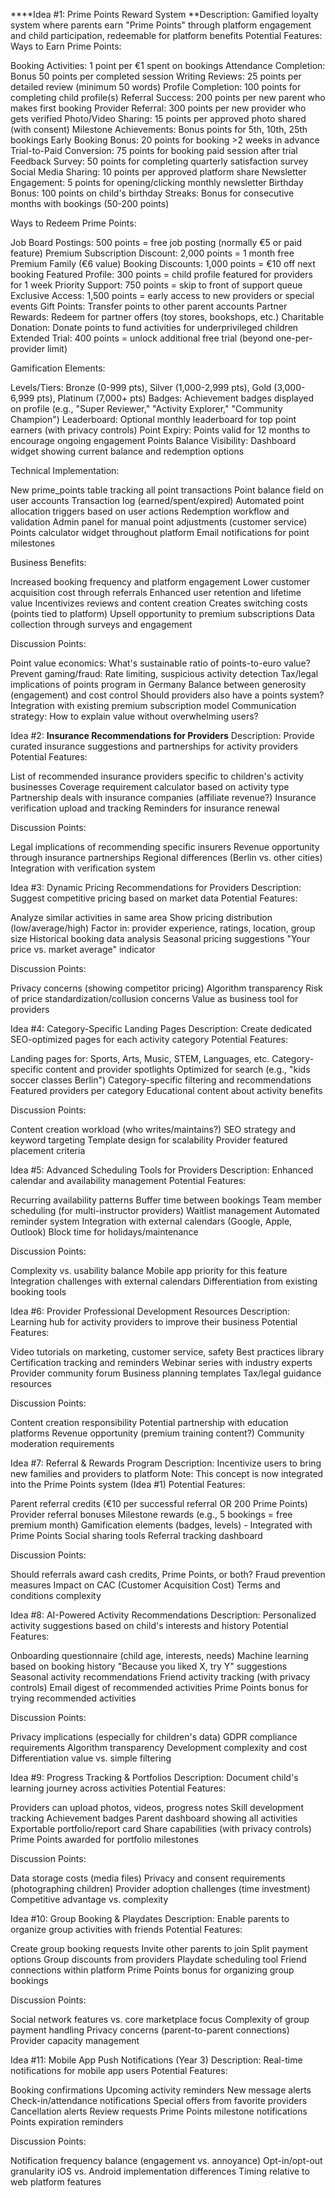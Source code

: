 ****Idea #1: Prime Points Reward System 
**Description: Gamified loyalty system where parents earn "Prime Points" through platform engagement and child participation, redeemable for platform benefits
Potential Features:
Ways to Earn Prime Points:

Booking Activities: 1 point per €1 spent on bookings
Attendance Completion: Bonus 50 points per completed session
Writing Reviews: 25 points per detailed review (minimum 50 words)
Profile Completion: 100 points for completing child profile(s)
Referral Success: 200 points per new parent who makes first booking
Provider Referral: 300 points per new provider who gets verified
Photo/Video Sharing: 15 points per approved photo shared (with consent)
Milestone Achievements: Bonus points for 5th, 10th, 25th bookings
Early Booking Bonus: 20 points for booking >2 weeks in advance
Trial-to-Paid Conversion: 75 points for booking paid session after trial
Feedback Survey: 50 points for completing quarterly satisfaction survey
Social Media Sharing: 10 points per approved platform share
Newsletter Engagement: 5 points for opening/clicking monthly newsletter
Birthday Bonus: 100 points on child's birthday
Streaks: Bonus for consecutive months with bookings (50-200 points)

Ways to Redeem Prime Points:

Job Board Postings: 500 points = free job posting (normally €5 or paid feature)
Premium Subscription Discount: 2,000 points = 1 month free Premium Family (€6 value)
Booking Discounts: 1,000 points = €10 off next booking
Featured Profile: 300 points = child profile featured for providers for 1 week
Priority Support: 750 points = skip to front of support queue
Exclusive Access: 1,500 points = early access to new providers or special events
Gift Points: Transfer points to other parent accounts
Partner Rewards: Redeem for partner offers (toy stores, bookshops, etc.)
Charitable Donation: Donate points to fund activities for underprivileged children
Extended Trial: 400 points = unlock additional free trial (beyond one-per-provider limit)

Gamification Elements:

Levels/Tiers: Bronze (0-999 pts), Silver (1,000-2,999 pts), Gold (3,000-6,999 pts), Platinum (7,000+ pts)
Badges: Achievement badges displayed on profile (e.g., "Super Reviewer," "Activity Explorer," "Community Champion")
Leaderboard: Optional monthly leaderboard for top point earners (with privacy controls)
Point Expiry: Points valid for 12 months to encourage ongoing engagement
Points Balance Visibility: Dashboard widget showing current balance and redemption options

Technical Implementation:

New prime_points table tracking all point transactions
Point balance field on user accounts
Transaction log (earned/spent/expired)
Automated point allocation triggers based on user actions
Redemption workflow and validation
Admin panel for manual point adjustments (customer service)
Points calculator widget throughout platform
Email notifications for point milestones

Business Benefits:

Increased booking frequency and platform engagement
Lower customer acquisition cost through referrals
Enhanced user retention and lifetime value
Incentivizes reviews and content creation
Creates switching costs (points tied to platform)
Upsell opportunity to premium subscriptions
Data collection through surveys and engagement

Discussion Points:

Point value economics: What's sustainable ratio of points-to-euro value?
Prevent gaming/fraud: Rate limiting, suspicious activity detection
Tax/legal implications of points program in Germany
Balance between generosity (engagement) and cost control
Should providers also have a points system?
Integration with existing premium subscription model
Communication strategy: How to explain value without overwhelming users?


Idea #2: **Insurance Recommendations for Providers**
Description: Provide curated insurance suggestions and partnerships for activity providers
Potential Features:

List of recommended insurance providers specific to children's activity businesses
Coverage requirement calculator based on activity type
Partnership deals with insurance companies (affiliate revenue?)
Insurance verification upload and tracking
Reminders for insurance renewal

Discussion Points:

Legal implications of recommending specific insurers
Revenue opportunity through insurance partnerships
Regional differences (Berlin vs. other cities)
Integration with verification system


Idea #3: Dynamic Pricing Recommendations for Providers
Description: Suggest competitive pricing based on market data
Potential Features:

Analyze similar activities in same area
Show pricing distribution (low/average/high)
Factor in: provider experience, ratings, location, group size
Historical booking data analysis
Seasonal pricing suggestions
"Your price vs. market average" indicator

Discussion Points:

Privacy concerns (showing competitor pricing)
Algorithm transparency
Risk of price standardization/collusion concerns
Value as business tool for providers


Idea #4: Category-Specific Landing Pages
Description: Create dedicated SEO-optimized pages for each activity category
Potential Features:

Landing pages for: Sports, Arts, Music, STEM, Languages, etc.
Category-specific content and provider spotlights
Optimized for search (e.g., "kids soccer classes Berlin")
Category-specific filtering and recommendations
Featured providers per category
Educational content about activity benefits

Discussion Points:

Content creation workload (who writes/maintains?)
SEO strategy and keyword targeting
Template design for scalability
Provider featured placement criteria


Idea #5: Advanced Scheduling Tools for Providers
Description: Enhanced calendar and availability management
Potential Features:

Recurring availability patterns
Buffer time between bookings
Team member scheduling (for multi-instructor providers)
Waitlist management
Automated reminder system
Integration with external calendars (Google, Apple, Outlook)
Block time for holidays/maintenance

Discussion Points:

Complexity vs. usability balance
Mobile app priority for this feature
Integration challenges with external calendars
Differentiation from existing booking tools


Idea #6: Provider Professional Development Resources
Description: Learning hub for activity providers to improve their business
Potential Features:

Video tutorials on marketing, customer service, safety
Best practices library
Certification tracking and reminders
Webinar series with industry experts
Provider community forum
Business planning templates
Tax/legal guidance resources

Discussion Points:

Content creation responsibility
Potential partnership with education platforms
Revenue opportunity (premium training content?)
Community moderation requirements


Idea #7: Referral & Rewards Program
Description: Incentivize users to bring new families and providers to platform
Note: This concept is now integrated into the Prime Points system (Idea #1)
Potential Features:

Parent referral credits (€10 per successful referral OR 200 Prime Points)
Provider referral bonuses
Milestone rewards (e.g., 5 bookings = free premium month)
Gamification elements (badges, levels) - Integrated with Prime Points
Social sharing tools
Referral tracking dashboard

Discussion Points:

Should referrals award cash credits, Prime Points, or both?
Fraud prevention measures
Impact on CAC (Customer Acquisition Cost)
Terms and conditions complexity


Idea #8: AI-Powered Activity Recommendations
Description: Personalized activity suggestions based on child's interests and history
Potential Features:

Onboarding questionnaire (child age, interests, needs)
Machine learning based on booking history
"Because you liked X, try Y" suggestions
Seasonal activity recommendations
Friend activity tracking (with privacy controls)
Email digest of recommended activities
Prime Points bonus for trying recommended activities

Discussion Points:

Privacy implications (especially for children's data)
GDPR compliance requirements
Algorithm transparency
Development complexity and cost
Differentiation value vs. simple filtering


Idea #9: Progress Tracking & Portfolios
Description: Document child's learning journey across activities
Potential Features:

Providers can upload photos, videos, progress notes
Skill development tracking
Achievement badges
Parent dashboard showing all activities
Exportable portfolio/report card
Share capabilities (with privacy controls)
Prime Points awarded for portfolio milestones

Discussion Points:

Data storage costs (media files)
Privacy and consent requirements (photographing children)
Provider adoption challenges (time investment)
Competitive advantage vs. complexity


Idea #10: Group Booking & Playdates
Description: Enable parents to organize group activities with friends
Potential Features:

Create group booking requests
Invite other parents to join
Split payment options
Group discounts from providers
Playdate scheduling tool
Friend connections within platform
Prime Points bonus for organizing group bookings

Discussion Points:

Social network features vs. core marketplace focus
Complexity of group payment handling
Privacy concerns (parent-to-parent connections)
Provider capacity management


Idea #11: Mobile App Push Notifications (Year 3)
Description: Real-time notifications for mobile app users
Potential Features:

Booking confirmations
Upcoming activity reminders
New message alerts
Check-in/attendance notifications
Special offers from favorite providers
Cancellation alerts
Review requests
Prime Points milestone notifications
Points expiration reminders

Discussion Points:

Notification frequency balance (engagement vs. annoyance)
Opt-in/opt-out granularity
iOS vs. Android implementation differences
Timing relative to web platform features
